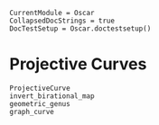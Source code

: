 ```@meta
CurrentModule = Oscar
CollapsedDocStrings = true
DocTestSetup = Oscar.doctestsetup()
```

# Projective Curves

```@docs
ProjectiveCurve
invert_birational_map
geometric_genus
graph_curve
```

